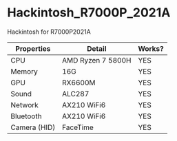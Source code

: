 # Hackintosh_R7000P_2021A
Hackintosh for R7000P2021A

|Properties|Detail| Works? |
|---|-----|--|
|CPU|AMD Ryzen 7 5800H| YES|
|Memory|16G| YES|
|GPU|RX6600M| YES|
|Sound|ALC287|YES|
|Network| AX210 WiFi6|YES|
|Bluetooth|AX210 WiFi6|YES|
|Camera (HID)|FaceTime|YES|
